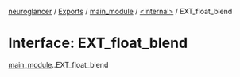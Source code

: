 [neuroglancer](../README.md) / [Exports](../modules.md) / [main\_module](../modules/main_module.md) / [<internal\>](../modules/main_module._internal_.md) / EXT\_float\_blend

# Interface: EXT\_float\_blend

[main_module](../modules/main_module.md).[<internal>](../modules/main_module._internal_.md).EXT_float_blend
